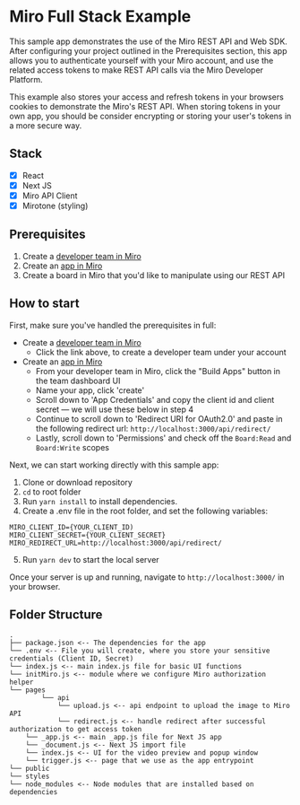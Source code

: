 # Miro Full Stack Example

This sample app demonstrates the use of the Miro REST API and Web SDK. After configuring your project outlined in the Prerequisites section, this app allows you to authenticate yourself with your Miro account, and use the related access tokens to make REST API calls via the Miro Developer Platform.

This example also stores your access and refresh tokens in your browsers cookies to demonstrate the Miro's REST API. When storing tokens in your own app, you should be consider encrypting or storing your user's tokens in a more secure way.

## Stack

- [x] React
- [x] Next JS
- [x] Miro API Client
- [x] Mirotone (styling)

## Prerequisites

1. Create a [developer team in Miro](https://miro.com/app/dashboard/?createDevTeam=1)
2. Create an [app in Miro](https://miro.com/app/settings/user-profile/apps)
3. Create a board in Miro that you'd like to manipulate using our REST API

## How to start

First, make sure you've handled the prerequisites in full:

- Create a [developer team in Miro](https://miro.com/app/dashboard/?createDevTeam=1)
  - Click the link above, to create a developer team under your account
- Create an [app in Miro](https://miro.com/app/settings/user-profile/apps)
  - From your developer team in Miro, click the "Build Apps" button in the team dashboard UI
  - Name your app, click 'create'
  - Scroll down to 'App Credentials' and copy the client id and client secret — we will use these below in step 4
  - Continue to scroll down to 'Redirect URI for OAuth2.0' and paste in the following redirect url: `http://localhost:3000/api/redirect/`
  - Lastly, scroll down to 'Permissions' and check off the `Board:Read` and `Board:Write` scopes

Next, we can start working directly with this sample app:

1. Clone or download repository
2. `cd` to root folder
3. Run `yarn install` to install dependencies.
4. Create a .env file in the root folder, and set the following variables:

```
MIRO_CLIENT_ID={YOUR_CLIENT_ID)
MIRO_CLIENT_SECRET={YOUR_CLIENT_SECRET}
MIRO_REDIRECT_URL=http://localhost:3000/api/redirect/
```

5. Run `yarn dev` to start the local server

Once your server is up and running, navigate to `http://localhost:3000/` in your browser.

## Folder Structure

```
.
├── package.json <-- The dependencies for the app
└── .env <-- File you will create, where you store your sensitive credentials (Client ID, Secret)
└── index.js <-- main index.js file for basic UI functions
└── initMiro.js <-- module where we configure Miro authorization helper
└── pages
        └── api
            └── upload.js <-- api endpoint to upload the image to Miro API
            └── redirect.js <-- handle redirect after successful authorization to get access token
    └── _app.js <-- main _app.js file for Next JS app
    └── _document.js <-- Next JS import file
    └── index.js <-- UI for the video preview and popup window
    └── trigger.js <-- page that we use as the app entrypoint
└── public
└── styles
└── node_modules <-- Node modules that are installed based on dependencies

```
